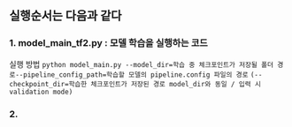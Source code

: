 ## 실행순서는 다음과 같다

### 1. model_main_tf2.py : 모델 학습을 실행하는 코드
실행 방법
`python model_main.py --model_dir=학습 중 체크포인트가 저장될 폴더 경로--pipeline_config_path=학습할 모델의 pipeline.config 파일의 경로`
`(--checkpoint_dir=학습한 체크포인트가 저장된 경로 model_dir와 동일 / 입력 시 validation mode)`

### 2.

